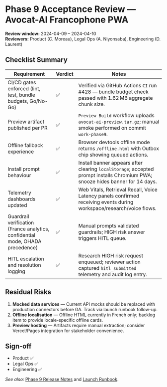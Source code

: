 # Phase 9 Acceptance Review — Avocat-AI Francophone PWA

**Review window:** 2024-04-09 – 2024-04-10  
**Reviewers:** Product (C. Moreau), Legal Ops (A. Niyonsaba), Engineering (D. Laurent)

## Checklist Summary

| Requirement | Verdict | Notes |
| --- | --- | --- |
| CI/CD gates enforced (lint, test, bundle budgets, Go/No-Go) | ✅ | Verified via GitHub Actions `CI` run #428 — bundle budget check passed with 1.62 MB aggregate chunk size. |
| Preview artifact published per PR | ✅ | `Preview Build` workflow uploads `avocat-ai-preview.tar.gz`; manual smoke performed on commit `work-phase9`. |
| Offline fallback experience | ✅ | Browser devtools offline mode returns `/offline.html` with Outbox chip showing queued actions. |
| Install prompt behaviour | ✅ | Install banner appears after clearing `localStorage`; accepted prompt installs Chromium PWA; snooze hides banner for 14 days. |
| Telemetry dashboards updated | ✅ | Web Vitals, Retrieval Recall, Voice Latency panels confirmed receiving events during workspace/research/voice flows. |
| Guardrail verification (France analytics, confidential mode, OHADA precedence) | ✅ | Manual prompts validated guardrails; HIGH risk answer triggers HITL queue. |
| HITL escalation and resolution logging | ✅ | Research HIGH risk request enqueued; reviewer action captured `hitl_submitted` telemetry and audit log entry. |

## Residual Risks

1. **Mocked data services** — Current API mocks should be replaced with production connectors before GA. Track via launch runbook follow-up.
2. **Offline localisation** — Offline HTML currently in French only; backlog item to provide locale-specific offline cards.
3. **Preview hosting** — Artifacts require manual extraction; consider Vercel/Pages integration for stakeholder convenience.

## Sign-off

- Product ✅
- Legal Ops ✅
- Engineering ✅

_See also:_ [Phase 9 Release Notes](../launch/avocat-ai-phase9-release-notes.md) and [Launch Runbook](../operations/avocat-ai-launch-runbook.md).
